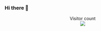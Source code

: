 ### Hi there 👋

<p align="center"> 
  Visitor count<br>
  <img src="https://profile-counter.glitch.me/gyt95/count.svg" />
</p>

<!--
**gyt95/gyt95** is a ✨ _special_ ✨ repository because its `README.md` (this file) appears on your GitHub profile.

Here are some ideas to get you started:

- 🔭 I’m currently working on ...
- 🌱 I’m currently learning ...
- 👯 I’m looking to collaborate on ...
- 🤔 I’m looking for help with ...
- 💬 Ask me about ...
- 📫 How to reach me: ...
- 😄 Pronouns: ...
- ⚡ Fun fact: ...
-->

